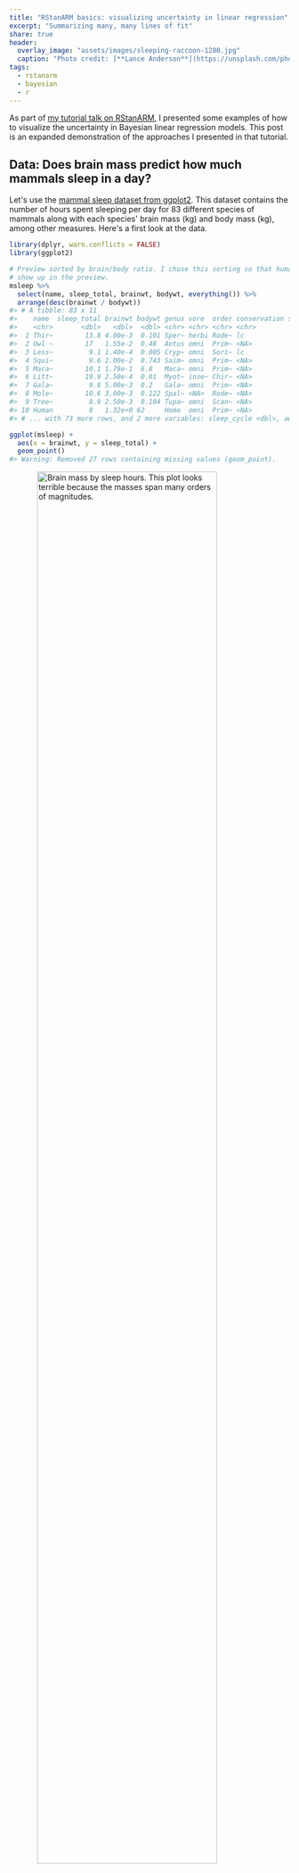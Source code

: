 ```yaml
---
title: "RStanARM basics: visualizing uncertainty in linear regression"
excerpt: "Summarizing many, many lines of fit"
share: true
header:
  overlay_image: "assets/images/sleeping-raccoon-1280.jpg"
  caption: "Photo credit: [**Lance Anderson**](https://unsplash.com/photos/QZwf5yNopUo)"
tags:
  - rstanarm
  - bayesian
  - r
---
```




As part of [my tutorial talk on RStanARM](/rstanarm-tutorial-slides/), I
presented some examples of how to visualize the uncertainty in Bayesian linear
regression models. This post is an expanded demonstration of the approaches I
presented in that tutorial.


Data: Does brain mass predict how much mammals sleep in a day?
-------------------------------------------------------------------------------

Let's use the [mammal sleep dataset from ggplot2][ggplot2-mammals]. This dataset
contains the number of hours spent sleeping per day for 83 different species of
mammals along with each species' brain mass (kg) and body mass (kg), among other
measures. Here's a first look at the data.


```r
library(dplyr, warn.conflicts = FALSE)
library(ggplot2)

# Preview sorted by brain/body ratio. I chose this sorting so that humans would
# show up in the preview.
msleep %>% 
  select(name, sleep_total, brainwt, bodywt, everything()) %>% 
  arrange(desc(brainwt / bodywt))
#> # A tibble: 83 x 11
#>    name  sleep_total brainwt bodywt genus vore  order conservation sleep_rem
#>    <chr>       <dbl>   <dbl>  <dbl> <chr> <chr> <chr> <chr>            <dbl>
#>  1 Thir~        13.8 4.00e-3  0.101 Sper~ herbi Rode~ lc                 3.4
#>  2 Owl ~        17   1.55e-2  0.48  Aotus omni  Prim~ <NA>               1.8
#>  3 Less~         9.1 1.40e-4  0.005 Cryp~ omni  Sori~ lc                 1.4
#>  4 Squi~         9.6 2.00e-2  0.743 Saim~ omni  Prim~ <NA>               1.4
#>  5 Maca~        10.1 1.79e-1  6.8   Maca~ omni  Prim~ <NA>               1.2
#>  6 Litt~        19.9 2.50e-4  0.01  Myot~ inse~ Chir~ <NA>               2  
#>  7 Gala~         9.8 5.00e-3  0.2   Gala~ omni  Prim~ <NA>               1.1
#>  8 Mole~        10.6 3.00e-3  0.122 Spal~ <NA>  Rode~ <NA>               2.4
#>  9 Tree~         8.9 2.50e-3  0.104 Tupa~ omni  Scan~ <NA>               2.6
#> 10 Human         8   1.32e+0 62     Homo  omni  Prim~ <NA>               1.9
#> # ... with 73 more rows, and 2 more variables: sleep_cycle <dbl>, awake <dbl>

ggplot(msleep) + 
  aes(x = brainwt, y = sleep_total) + 
  geom_point()
#> Warning: Removed 27 rows containing missing values (geom_point).
```

<img src="/figs/2016-11-18-visualizing-uncertainty-rstanarm/brain-sleep-1.png" title="Brain mass by sleep hours. This plot looks terrible because the masses span many orders of magnitudes." alt="Brain mass by sleep hours. This plot looks terrible because the masses span many orders of magnitudes." width="80%" style="display: block; margin: auto;" />

Hmmm, not very helpful! We should put our measures on a log-10 scale. Also, 27
of the species don't have brain mass data, so we'll exclude those rows for the
rest of this tutorial.


```r
msleep <- msleep %>% 
  filter(!is.na(brainwt)) %>% 
  mutate(
    log_brainwt = log10(brainwt), 
    log_bodywt = log10(bodywt), 
    log_sleep_total = log10(sleep_total)
  )
```

Now, plot the log-transformed data. But let's also get a little fancy and label
the points for some example critters 🐱 so that we can get some intuition
about the data in this scaling. (Plus, I wanted to try out the [annotation
tips][r4ds-labels] from the _R4DS_ book.)


```r
# Create a separate data-frame of species to highlight
ex_mammals <- c(
  "Domestic cat", "Human", "Dog", "Cow", "Rabbit",
  "Big brown bat", "House mouse", "Horse", "Golden hamster"
)

# We will give some familiar species shorter names
renaming_rules <- c(
  "Domestic cat" = "Cat", 
  "Golden hamster" = "Hamster", 
  "House mouse" = "Mouse"
)

ex_points <- msleep %>% 
  filter(name %in% ex_mammals) %>% 
  mutate(name = stringr::str_replace_all(name, renaming_rules))

# Define these labels only once for all the plots
lab_lines <- list(
  brain_log = "Brain mass (kg., log-scaled)", 
  sleep_raw = "Sleep per day (hours)",
  sleep_log = "Sleep per day (log-hours)"
)

ggplot(msleep) + 
  aes(x = brainwt, y = sleep_total) + 
  geom_point(color = "grey40") +
  # Circles around highlighted points + labels
  geom_point(size = 3, shape = 1, color = "grey40", data = ex_points) +
  ggrepel::geom_text_repel(aes(label = name), data = ex_points) + 
  # Use log scaling on x-axis
  scale_x_log10(breaks = c(.001, .01, .1, 1)) + 
  labs(x = lab_lines$brain_log, y = lab_lines$sleep_raw)
```

<img src="/figs/2016-11-18-visualizing-uncertainty-rstanarm/log-brain-sleep-1.png" title="Brain mass by sleep hours, now with both on a log-10 scale. Some species have their data highlighted." alt="Brain mass by sleep hours, now with both on a log-10 scale. Some species have their data highlighted." width="80%" style="display: block; margin: auto;" />

As a child growing up on a dairy farm 🐮, it was remarkable to me how little 
I saw cows sleeping, compared to dogs or cats. Were they okay? Are they 
constantly tired and groggy? Maybe they are asleep when I'm asleep? Here, it
looks like they just don't need very much sleep.

Next, let's fit a classical regression model. We will use a log-scaled sleep
measure so that the regression line doesn't imply negative sleep (even though
brains never get _that_ large).


```r
m1_classical <- lm(log_sleep_total ~ log_brainwt, data = msleep) 
arm::display(m1_classical)
#> lm(formula = log_sleep_total ~ log_brainwt, data = msleep)
#>             coef.est coef.se
#> (Intercept)  0.74     0.04  
#> log_brainwt -0.13     0.02  
#> ---
#> n = 56, k = 2
#> residual sd = 0.17, R-Squared = 0.40
```



We can interpret the model in the usual way: A mammal with 1 kg (0 log-kg) 
of brain mass sleeps 10<sup>0.74</sup>&nbsp;= 5.5 hours per
day. A mammal with a tenth of that brain mass (-1 log-kg) sleeps 
10<sup>0.74&nbsp;+ 0.13</sup>&nbsp;= 7.4 hours.

We illustrate the regression results to show the predicted mean of _y_ and
its 95% confidence interval. This task is readily accomplished in ggplot2 using 
`stat_smooth()`. This function fits a model and plots the mean and CI for each 
aesthetic grouping of data[^1] in a plot.


```r
ggplot(msleep) + 
  aes(x = log_brainwt, y = log_sleep_total) + 
  geom_point() +
  stat_smooth(method = "lm", level = .95) + 
  scale_x_continuous(labels = function(x) 10 ^ x) +
  labs(x = lab_lines$brain_log, y = lab_lines$sleep_log)
#> `geom_smooth()` using formula 'y ~ x'
```

<img src="/figs/2016-11-18-visualizing-uncertainty-rstanarm/log-brain-sleep-lm-fit-1.png" title="Brain mass by sleep hours, log-10 scale, plus the predicted mean and 95% CI from a linear regression." alt="Brain mass by sleep hours, log-10 scale, plus the predicted mean and 95% CI from a linear regression." width="80%" style="display: block; margin: auto;" />

This interval conveys some uncertainty in the estimate of the mean, but this 
interval has a [frequentist interpretation][interval-interp] which can be
unintuitive for this sort of data.

Now, for the point of this post: **What's the Bayesian version of this kind of
visualization**? Specifically, we want to illustrate:

* Predictions from a regression model
* Some uncertainty about those predictions
* Raw data used to train the model



Option 1: The pile-of-lines plot
-------------------------------------------------------------------------------

The regression line in the classical plot is just one particular line. It's the
line of best fit that satisfies a least-squares or maximum-likelihood objective. 
Our Bayesian model estimates an entire distribution of plausible
regression lines. The first way to visualize our uncertainty is to plot our
own line of best fit along with a sample of other lines from the posterior
distribution of the model.

First, we fit a model RStanARM using weakly informative priors.


```r
library("rstanarm")

m1 <- stan_glm(
  log_sleep_total ~ log_brainwt, 
  family = gaussian(), 
  data = msleep, 
  prior = normal(0, 3),
  prior_intercept = normal(0, 3)
)
```

We now have 4,000 credible regressions lines for our data.


```r
summary(m1)
#> 
#> Model Info:
#>  function:     stan_glm
#>  family:       gaussian [identity]
#>  formula:      log_sleep_total ~ log_brainwt
#>  algorithm:    sampling
#>  sample:       4000 (posterior sample size)
#>  priors:       see help('prior_summary')
#>  observations: 56
#>  predictors:   2
#> 
#> Estimates:
#>               mean   sd   10%   50%   90%
#> (Intercept)  0.7    0.0  0.7   0.7   0.8 
#> log_brainwt -0.1    0.0 -0.2  -0.1  -0.1 
#> sigma        0.2    0.0  0.2   0.2   0.2 
#> 
#> Fit Diagnostics:
#>            mean   sd   10%   50%   90%
#> mean_PPD 1.0    0.0  0.9   1.0   1.0  
#> 
#> The mean_ppd is the sample average posterior predictive distribution of the outcome variable (for details see help('summary.stanreg')).
#> 
#> MCMC diagnostics
#>               mcse Rhat n_eff
#> (Intercept)   0.0  1.0  3942 
#> log_brainwt   0.0  1.0  3994 
#> sigma         0.0  1.0  2941 
#> mean_PPD      0.0  1.0  3750 
#> log-posterior 0.0  1.0  1663 
#> 
#> For each parameter, mcse is Monte Carlo standard error, n_eff is a crude measure of effective sample size, and Rhat is the potential scale reduction factor on split chains (at convergence Rhat=1).
```

For models fit by RStanARM, the generic coefficient function `coef()` returns 
the median parameter values.


```r
coef(m1)
#> (Intercept) log_brainwt 
#>   0.7366180  -0.1256099
coef(m1_classical)
#> (Intercept) log_brainwt 
#>   0.7363492  -0.1264049
```

We can see that the intercept and slope of the median line is pretty close to
the classical model's intercept and slope. The median line serves as the "point
estimate" for our model: If we had to summarize the modeled relationship using
just a single number for each parameter, we can use the medians.

One way to visualize our model therefore is to **plot our point-estimate line
plus a sample of the other credible lines from our model**. First, we create a 
data-frame with all 4,000 regression lines.


```r
# Coercing a model to a data-frame returns data-frame of posterior samples. 
# One row per sample.
fits <- m1 %>% 
  as_tibble() %>% 
  rename(intercept = `(Intercept)`) %>% 
  select(-sigma)
fits
#> # A tibble: 4,000 x 2
#>    intercept log_brainwt
#>        <dbl>       <dbl>
#>  1     0.828     -0.0940
#>  2     0.662     -0.156 
#>  3     0.722     -0.133 
#>  4     0.718     -0.126 
#>  5     0.742     -0.136 
#>  6     0.742     -0.142 
#>  7     0.706     -0.134 
#>  8     0.771     -0.125 
#>  9     0.731     -0.133 
#> 10     0.741     -0.119 
#> # ... with 3,990 more rows
```

We now plot the 500 randomly sampled lines from our model with light, 
semi-transparent lines.


```r
# aesthetic controllers
n_draws <- 500
alpha_level <- .15
col_draw <- "grey60"
col_median <-  "#3366FF"

ggplot(msleep) + 
  aes(x = log_brainwt, y = log_sleep_total) + 
  # Plot a random sample of rows as gray semi-transparent lines
  geom_abline(
    aes(intercept = intercept, slope = log_brainwt), 
    data = sample_n(fits, n_draws), 
    color = col_draw, 
    alpha = alpha_level
  ) + 
  # Plot the median values in blue
  geom_abline(
    intercept = median(fits$intercept), 
    slope = median(fits$log_brainwt), 
    size = 1, 
    color = col_median
  ) +
  geom_point() + 
  scale_x_continuous(labels = function(x) 10 ^ x) +
  labs(x = lab_lines$brain_log, y = lab_lines$sleep_log)
```

<img src="/figs/2016-11-18-visualizing-uncertainty-rstanarm/pile-of-lines-plot-1.png" title="Brain mass by sleep hours, log-10 scale, plus the median regression line and 500 random regressions lines sampled from the posterior." alt="Brain mass by sleep hours, log-10 scale, plus the median regression line and 500 random regressions lines sampled from the posterior." width="80%" style="display: block; margin: auto;" />

Each of these light lines represents a credible prediction of the mean across 
the values of _x_. As these line pile up on top of each other, they create an 
uncertainty band around our line of best fit. More plausible lines are more 
likely to be sampled, so these lines overlap and create a uniform color around
the median line. As we move left or right, getting farther away from the mean of
_x_, the lines start to fan out and we see very faint individual lines for some
of the more extreme (yet still plausible) lines.

The advantage of this plot is that it is a direct visualization of posterior 
samples---one line per sample. It provides an estimate for the central tendency
in the data but it also conveys uncertainty around that estimate. 

This approach has limitations, however. Lines for subgroups require a little 
more effort to undo interactions. Also, the regression lines span the whole _x_ 
axis which is not appropriate when subgroups only use a portion of the x-axis. 
(This limitation is solvable though.) Finally, I haven't found good defaults 
for the aesthetic options: The number of samples, the colors to use, and the 
transparency level. One can lose lots and lots and lots of time fiddling with
those knobs!



Option 2: Mean and its 95% interval
-------------------------------------------------------------------------------

Another option is a direct port of the `stat_smooth()` plot: Draw a line of
best fit and the 95% uncertainty interval around it.

To limit the amount of the _x_ axis used by the lines, we're going to create a 
sequence of 80 points along the range of the data. 


```r
x_rng <- range(msleep$log_brainwt) 
x_steps <- seq(x_rng[1], x_rng[2], length.out = 80)
new_data <- tibble(
  observation = seq_along(x_steps), 
  log_brainwt = x_steps
)
new_data
#> # A tibble: 80 x 2
#>    observation log_brainwt
#>          <int>       <dbl>
#>  1           1       -3.85
#>  2           2       -3.80
#>  3           3       -3.74
#>  4           4       -3.68
#>  5           5       -3.62
#>  6           6       -3.56
#>  7           7       -3.50
#>  8           8       -3.45
#>  9           9       -3.39
#> 10          10       -3.33
#> # ... with 70 more rows
```

The function `posterior_linpred()` returns the model-fitted means for a data-frame
of new data. I say _means_ because the function computes 80 predicted means for
each sample from the posterior. The result is 4000 x 80 matrix of fitted means.


```r
pred_lin <- posterior_linpred(m1, newdata = new_data)
dim(pred_lin)
#> [1] 4000   80
```

We are going to reduce this down to just a median and 95% interval around each 
point. I do some tidying to get the data into a long format (one row per fitted 
mean per posterior sample), and then do a table-join with the `observation` 
column included in `new_data`. I store these steps in a function because I
have to do them again later in this post.


```r
tidy_predictions <- function(
  mat_pred, 
  df_data, 
  obs_name = "observation",
  prob_lwr = .025, 
  prob_upr = .975
) {
  # Get data-frame with one row per fitted value per posterior sample
  df_pred <- mat_pred %>% 
    as_tibble() %>% 
    setNames(seq_len(ncol(.))) %>% 
    tibble::rownames_to_column("posterior_sample") %>% 
    tidyr::gather_(obs_name, "fitted", setdiff(names(.), "posterior_sample"))

  # Helps with joining later
  class(df_pred[[obs_name]]) <- class(df_data[[obs_name]])
  
  # Summarise prediction interval for each observation
  df_pred %>% 
    group_by_(obs_name) %>% 
    summarise(
      median = median(fitted),
      lower = quantile(fitted, prob_lwr), 
      upper = quantile(fitted, prob_upr)
    ) %>% 
    left_join(df_data, by = obs_name)
}

df_pred_lin <- tidy_predictions(pred_lin, new_data)
#> Warning: `group_by_()` was deprecated in dplyr 0.7.0.
#> Please use `group_by()` instead.
#> See vignette('programming') for more help
df_pred_lin
#> # A tibble: 80 x 5
#>    observation median lower upper log_brainwt
#>          <int>  <dbl> <dbl> <dbl>       <dbl>
#>  1           1   1.22  1.13  1.32       -3.85
#>  2           2   1.21  1.12  1.31       -3.80
#>  3           3   1.21  1.12  1.30       -3.74
#>  4           4   1.20  1.11  1.29       -3.68
#>  5           5   1.19  1.11  1.28       -3.62
#>  6           6   1.19  1.10  1.27       -3.56
#>  7           7   1.18  1.10  1.27       -3.50
#>  8           8   1.17  1.09  1.26       -3.45
#>  9           9   1.16  1.08  1.25       -3.39
#> 10          10   1.16  1.08  1.24       -3.33
#> # ... with 70 more rows
```

We can do the line-plus-interval plot using `geom_ribbon()` for the uncertainty
band.


```r
p_linpread <- ggplot(msleep) + 
  aes(x = log_brainwt) + 
  geom_ribbon(
    aes(ymin = lower, ymax = upper), 
    data = df_pred_lin, 
    alpha = 0.4, 
    fill = "grey60"
  ) + 
  geom_line(
    aes(y = median), 
    data = df_pred_lin, 
    colour = "#3366FF", 
    size = 1
  ) + 
  geom_point(aes(y = log_sleep_total)) + 
  scale_x_continuous(labels = function(x) 10 ^ x) +
  labs(x = lab_lines$brain_log, y = lab_lines$sleep_log)
p_linpread
```

<img src="/figs/2016-11-18-visualizing-uncertainty-rstanarm/posterior-linpred-plot-1.png" title="Brain mass by sleep hours, log-10 scale, plus the median and 95% uncertainty interval for the model-predicted mean." alt="Brain mass by sleep hours, log-10 scale, plus the median and 95% uncertainty interval for the model-predicted mean." width="80%" style="display: block; margin: auto;" />

This plot is just like the `stat_smooth()` plot, except the interval here is 
interpreted in terms of post-data probabilities: We're 95% certain---given the 
data, model and our prior information---that the "true" average sleep duration 
is contained in this interval. I put "true" in quotes because this is truth in
the "small world" of the model, to quote 
[_Statistical Rethinking_](http://xcelab.net/rm/statistical-rethinking/), not 
necessarily the real world.

Although the interpretation of the interval changes (compared to a classical 
confidence interval), its location barely changes at all. If we overlay a 
`stat_smooth()` layer onto this plot, we can see that two sets of intervals are 
virtually identical. With this much data and for this simple of a model, both
types of models can make very similar estimates.


```r
p_linpread + 
  stat_smooth(aes(y = log_sleep_total), method = "lm")
#> `geom_smooth()` using formula 'y ~ x'
```

<img src="/figs/2016-11-18-visualizing-uncertainty-rstanarm/posterior-linpred-plot-and-smooth-1.png" title="Previous line-plus-interval plot with the classical regression line and confidence interval overlaid." alt="Previous line-plus-interval plot with the classical regression line and confidence interval overlaid." width="80%" style="display: block; margin: auto;" />

The previous plot illustrates one limitation of this approach: Pragmatically
speaking, `stat_smooth()` basically does the same thing, and we're
not taking advantage of the affordances provided by our model. This is why 
RStanARM, in a kind of amusing way, disowns `posterior_linpred()` in its 
documentation:

> This function is occasionally convenient, but it should be used sparingly. 
> Inference and model checking should generally be carried out using the 
> posterior predictive distribution (see `posterior_predict`).

_Occasionally convenient._ 😮 And elsewhere:

> See also: `posterior_predict` to draw from the posterior predictive 
> distribution of the outcome, which is almost always preferable.



Option 3: Mean and 95% interval for model-generated data
-------------------------------------------------------------------------------

The reason why `posterior_predict()` is preferable is that it uses more 
information from our model, namely the error term `sigma`. 
`poseterior_linpred()` predicts averages; `posterior_predict()` predicts new 
observations. This _posterior predictive checking_ helps us confirm whether our 
model---a story of how the data could have been generated---can produce new data
that resembles our data.

Here, we can use the function we defined earlier to get prediction intervals.


```r
# Still a matrix with one row per posterior draw and one column per observation
pred_post <- posterior_predict(m1, newdata = new_data)
dim(pred_post)
#> [1] 4000   80

df_pred_post <- tidy_predictions(pred_post, new_data)
df_pred_post
#> # A tibble: 80 x 5
#>    observation median lower upper log_brainwt
#>          <int>  <dbl> <dbl> <dbl>       <dbl>
#>  1           1   1.22 0.856  1.57       -3.85
#>  2           2   1.21 0.864  1.58       -3.80
#>  3           3   1.20 0.842  1.56       -3.74
#>  4           4   1.20 0.843  1.56       -3.68
#>  5           5   1.20 0.834  1.54       -3.62
#>  6           6   1.19 0.823  1.54       -3.56
#>  7           7   1.18 0.827  1.54       -3.50
#>  8           8   1.17 0.818  1.51       -3.45
#>  9           9   1.16 0.802  1.53       -3.39
#> 10          10   1.16 0.817  1.51       -3.33
#> # ... with 70 more rows
```

And we can plot the interval in the same way.


```r
ggplot(msleep) + 
  aes(x = log_brainwt) + 
  geom_ribbon(
    aes(ymin = lower, ymax = upper), 
    data = df_pred_post, 
    alpha = 0.4, 
    fill = "grey60"
  ) + 
  geom_line(
    aes(y = median), 
    data = df_pred_post, 
    colour = "#3366FF", 
    size = 1
  ) + 
  geom_point(aes(y = log_sleep_total)) + 
  scale_x_continuous(labels = function(x) 10 ^ x) +
  labs(x = lab_lines$brain_log, y = lab_lines$sleep_log)
```

<img src="/figs/2016-11-18-visualizing-uncertainty-rstanarm/posterior-predict-1.png" title="Brain mass by sleep hours, log-10 scale, plus the median and 95% interval for posterior predicted observations." alt="Brain mass by sleep hours, log-10 scale, plus the median and 95% interval for posterior predicted observations." width="80%" style="display: block; margin: auto;" />

First, we can appreciate that this interval is **much wider**. That's because the
interval doesn't summarize a particular statistic (like an average) but all of
the observations that can generated by our model. Okay, not _all_ of the
observations---just the 95% most probable observations.

Next, we can also appreciate that the line and the ribbon are **jagged due to 
simulation randomness**. Each prediction is a random number draw, and at each
value of _x_, we have 4000 such random draws. We computed a median and 95% 
interval at each _x_, but due to randomness from simulating new data, these
medians do not smoothly connect together in the plot. That's okay, because these
fluctuations are relatively small.

Finally, we can see that there are only two **points outside of the interval**. 
These appear to be the restless roe deer and the ever-sleepy giant armadillo.
These two represent the main outliers for our model because they fall slight
outside of the 95% prediction interval. In this way, the posterior predictive
interval can help us discover which data points are relative outliers for our
model.

(Maybe _outliers_ isn't the right word. It makes perfect sense that 2/56&nbsp;=
3.6% of the observations fall outside of the 95%
interval.)



This posterior prediction plot does reveal a shortcoming of our model, when
plotted in a different manner.


```r
last_plot() + 
  geom_hline(yintercept = log10(24), color = "grey50") + 
  geom_label(x = 0, y = log10(24), label = "24 hours")
```

<img src="/figs/2016-11-18-visualizing-uncertainty-rstanarm/posterior-predict-24-hours-1.png" title="Previous plot updated to include a line indicating 24 hours. Same of the 95% interval goes above the line." alt="Previous plot updated to include a line indicating 24 hours. Same of the 95% interval goes above the line." width="80%" style="display: block; margin: auto;" />

One faulty consequence of how our model was specified is that it predicts that
some mammals sleep more than 24 hours per day---oh, what a life to live 😴.

## Wrap up

In the post, I covered three different ways to plot the results of an RStanARM 
model, while demonstrating some of the key functions for working with RStanARM 
models. Time well spent, I think.

As for future directions, I learned about the under-development (as of November
2016) R package [bayesplot](https://github.com/stan-dev/bayesplot) by the Stan
team. The README package shows off a lot of different ways to visualize
posterior samples from a model. I'll be sure to demo it on this data-set once it
goes live.



***

*Last knitted on 2021-02-15. [Source code on
GitHub](https://github.com/tjmahr/tjmahr.github.io/blob/master/_R/2016-11-18-visualizing-uncertainty-rstanarm.Rmd).*[^si] 

[^si]: 
    
    ```r
    sessioninfo::session_info()
    #> - Session info ---------------------------------------------------------------
    #>  setting  value                       
    #>  version  R version 4.0.3 (2020-10-10)
    #>  os       Windows 10 x64              
    #>  system   x86_64, mingw32             
    #>  ui       RTerm                       
    #>  language (EN)                        
    #>  collate  English_United States.1252  
    #>  ctype    English_United States.1252  
    #>  tz       America/Chicago             
    #>  date     2021-02-15                  
    #> 
    #> - Packages -------------------------------------------------------------------
    #>  ! package      * version    date       lib source        
    #>    abind          1.4-5      2016-07-21 [1] CRAN (R 4.0.0)
    #>    arm            1.11-2     2020-07-27 [1] CRAN (R 4.0.2)
    #>    assertthat     0.2.1      2019-03-21 [1] CRAN (R 4.0.2)
    #>    backports      1.2.1      2020-12-09 [1] CRAN (R 4.0.3)
    #>    base64enc      0.1-3      2015-07-28 [1] CRAN (R 4.0.0)
    #>    bayesplot      1.8.0.9000 2021-02-01 [1] local         
    #>    boot           1.3-27     2021-02-12 [1] CRAN (R 4.0.3)
    #>    callr          3.5.1      2020-10-13 [1] CRAN (R 4.0.3)
    #>    checkmate      2.0.0      2020-02-06 [1] CRAN (R 4.0.2)
    #>    cli            2.3.0      2021-01-31 [1] CRAN (R 4.0.3)
    #>    cluster        2.1.0      2019-06-19 [1] CRAN (R 4.0.3)
    #>    coda           0.19-4     2020-09-30 [1] CRAN (R 4.0.2)
    #>    codetools      0.2-18     2020-11-04 [1] CRAN (R 4.0.2)
    #>    colorspace     2.0-0      2020-11-11 [1] CRAN (R 4.0.3)
    #>    colourpicker   1.1.0      2020-09-14 [1] CRAN (R 4.0.2)
    #>    crayon         1.4.1      2021-02-08 [1] CRAN (R 4.0.3)
    #>    crosstalk      1.1.1      2021-01-12 [1] CRAN (R 4.0.3)
    #>    curl           4.3        2019-12-02 [1] CRAN (R 4.0.2)
    #>    data.table     1.13.6     2020-12-30 [1] CRAN (R 4.0.3)
    #>    DBI            1.1.1      2021-01-15 [1] CRAN (R 4.0.3)
    #>    digest         0.6.27     2020-10-24 [1] CRAN (R 4.0.3)
    #>    dplyr        * 1.0.4      2021-02-02 [1] CRAN (R 4.0.3)
    #>    DT             0.17       2021-01-06 [1] CRAN (R 4.0.3)
    #>    dygraphs       1.1.1.6    2018-07-11 [1] CRAN (R 4.0.2)
    #>    ellipsis       0.3.1      2020-05-15 [1] CRAN (R 4.0.2)
    #>    evaluate       0.14       2019-05-28 [1] CRAN (R 4.0.2)
    #>    fansi          0.4.2      2021-01-15 [1] CRAN (R 4.0.3)
    #>    farver         2.0.3      2020-01-16 [1] CRAN (R 4.0.2)
    #>    fastmap        1.1.0      2021-01-25 [1] CRAN (R 4.0.3)
    #>    foreign        0.8-81     2020-12-22 [1] CRAN (R 4.0.3)
    #>    Formula        1.2-4      2020-10-16 [1] CRAN (R 4.0.2)
    #>    generics       0.1.0      2020-10-31 [1] CRAN (R 4.0.3)
    #>    ggplot2      * 3.3.3      2020-12-30 [1] CRAN (R 4.0.3)
    #>    ggrepel        0.9.1      2021-01-15 [1] CRAN (R 4.0.3)
    #>    ggridges       0.5.3      2021-01-08 [1] CRAN (R 4.0.3)
    #>    git2r          0.28.0     2021-01-10 [1] CRAN (R 4.0.3)
    #>    glue           1.4.2      2020-08-27 [1] CRAN (R 4.0.2)
    #>    gridExtra      2.3        2017-09-09 [1] CRAN (R 4.0.2)
    #>    gtable         0.3.0      2019-03-25 [1] CRAN (R 4.0.2)
    #>    gtools         3.8.2      2020-03-31 [1] CRAN (R 4.0.0)
    #>    here           1.0.1      2020-12-13 [1] CRAN (R 4.0.3)
    #>    highr          0.8        2019-03-20 [1] CRAN (R 4.0.2)
    #>    Hmisc          4.4-2      2020-11-29 [1] CRAN (R 4.0.3)
    #>    htmlTable      2.1.0      2020-09-16 [1] CRAN (R 4.0.2)
    #>    htmltools      0.5.1.1    2021-01-22 [1] CRAN (R 4.0.3)
    #>    htmlwidgets    1.5.3      2020-12-10 [1] CRAN (R 4.0.3)
    #>    httpuv         1.5.5      2021-01-13 [1] CRAN (R 4.0.3)
    #>    igraph         1.2.6      2020-10-06 [1] CRAN (R 4.0.2)
    #>    inline         0.3.17     2020-12-01 [1] CRAN (R 4.0.3)
    #>    jpeg           0.1-8.1    2019-10-24 [1] CRAN (R 4.0.0)
    #>    jsonlite       1.7.2      2020-12-09 [1] CRAN (R 4.0.3)
    #>    knitr        * 1.31       2021-01-27 [1] CRAN (R 4.0.3)
    #>    labeling       0.4.2      2020-10-20 [1] CRAN (R 4.0.2)
    #>    later          1.1.0.1    2020-06-05 [1] CRAN (R 4.0.2)
    #>    lattice        0.20-41    2020-04-02 [1] CRAN (R 4.0.2)
    #>    latticeExtra   0.6-29     2019-12-19 [1] CRAN (R 4.0.2)
    #>    lifecycle      1.0.0      2021-02-15 [1] CRAN (R 4.0.3)
    #>    lme4           1.1-26     2020-12-01 [1] CRAN (R 4.0.3)
    #>    loo            2.4.1      2020-12-09 [1] CRAN (R 4.0.3)
    #>    magrittr       2.0.1      2020-11-17 [1] CRAN (R 4.0.3)
    #>    markdown       1.1        2019-08-07 [1] CRAN (R 4.0.2)
    #>    MASS           7.3-53     2020-09-09 [1] CRAN (R 4.0.3)
    #>    Matrix         1.2-18     2019-11-27 [1] CRAN (R 4.0.3)
    #>    matrixStats    0.58.0     2021-01-29 [1] CRAN (R 4.0.3)
    #>    mgcv           1.8-33     2020-08-27 [1] CRAN (R 4.0.2)
    #>    mime           0.9        2020-02-04 [1] CRAN (R 4.0.3)
    #>    miniUI         0.1.1.1    2018-05-18 [1] CRAN (R 4.0.2)
    #>    minqa          1.2.4      2014-10-09 [1] CRAN (R 4.0.2)
    #>    munsell        0.5.0      2018-06-12 [1] CRAN (R 4.0.2)
    #>    nlme           3.1-152    2021-02-04 [1] CRAN (R 4.0.3)
    #>    nloptr         1.2.2.2    2020-07-02 [1] CRAN (R 4.0.2)
    #>    nnet           7.3-15     2021-01-24 [1] CRAN (R 4.0.3)
    #>    pillar         1.4.7      2020-11-20 [1] CRAN (R 4.0.3)
    #>    pkgbuild       1.2.0      2020-12-15 [1] CRAN (R 4.0.3)
    #>    pkgconfig      2.0.3      2019-09-22 [1] CRAN (R 4.0.2)
    #>    plyr           1.8.6      2020-03-03 [1] CRAN (R 4.0.2)
    #>    png            0.1-7      2013-12-03 [1] CRAN (R 4.0.0)
    #>    prettyunits    1.1.1      2020-01-24 [1] CRAN (R 4.0.2)
    #>    processx       3.4.5      2020-11-30 [1] CRAN (R 4.0.3)
    #>    promises       1.1.1      2020-06-09 [1] CRAN (R 4.0.3)
    #>    ps             1.5.0      2020-12-05 [1] CRAN (R 4.0.3)
    #>    purrr          0.3.4      2020-04-17 [1] CRAN (R 4.0.2)
    #>    R6             2.5.0      2020-10-28 [1] CRAN (R 4.0.2)
    #>    ragg           0.4.1      2021-01-11 [1] CRAN (R 4.0.3)
    #>    RColorBrewer   1.1-2      2014-12-07 [1] CRAN (R 4.0.0)
    #>    Rcpp         * 1.0.6      2021-01-15 [1] CRAN (R 4.0.3)
    #>  D RcppParallel   5.0.2      2020-06-24 [1] CRAN (R 4.0.2)
    #>    reshape2       1.4.4      2020-04-09 [1] CRAN (R 4.0.2)
    #>    rlang          0.4.10     2020-12-30 [1] CRAN (R 4.0.3)
    #>    rpart          4.1-15     2019-04-12 [1] CRAN (R 4.0.2)
    #>    rprojroot      2.0.2      2020-11-15 [1] CRAN (R 4.0.3)
    #>    rsconnect      0.8.16     2019-12-13 [1] CRAN (R 4.0.2)
    #>    rstan          2.21.2     2020-07-27 [1] CRAN (R 4.0.3)
    #>    rstanarm     * 2.21.1     2020-07-20 [1] CRAN (R 4.0.2)
    #>    rstantools     2.1.1      2020-07-06 [1] CRAN (R 4.0.2)
    #>    rstudioapi     0.13       2020-11-12 [1] CRAN (R 4.0.3)
    #>    scales         1.1.1      2020-05-11 [1] CRAN (R 4.0.2)
    #>    sessioninfo    1.1.1      2018-11-05 [1] CRAN (R 4.0.2)
    #>    shiny          1.6.0      2021-01-25 [1] CRAN (R 4.0.3)
    #>    shinyjs        2.0.0      2020-09-09 [1] CRAN (R 4.0.2)
    #>    shinystan      2.5.0      2018-05-01 [1] CRAN (R 4.0.2)
    #>    shinythemes    1.2.0      2021-01-25 [1] CRAN (R 4.0.3)
    #>    StanHeaders    2.21.0-7   2020-12-17 [1] CRAN (R 4.0.3)
    #>    statmod        1.4.35     2020-10-19 [1] CRAN (R 4.0.3)
    #>    stringi        1.5.3      2020-09-09 [1] CRAN (R 4.0.2)
    #>    stringr        1.4.0      2019-02-10 [1] CRAN (R 4.0.2)
    #>    survival       3.2-7      2020-09-28 [1] CRAN (R 4.0.2)
    #>    systemfonts    1.0.0      2021-02-01 [1] CRAN (R 4.0.3)
    #>    textshaping    0.2.1      2020-11-13 [1] CRAN (R 4.0.3)
    #>    threejs        0.3.3      2020-01-21 [1] CRAN (R 4.0.2)
    #>    tibble         3.0.6      2021-01-29 [1] CRAN (R 4.0.3)
    #>    tidyr          1.1.2      2020-08-27 [1] CRAN (R 4.0.2)
    #>    tidyselect     1.1.0      2020-05-11 [1] CRAN (R 4.0.2)
    #>    utf8           1.1.4      2018-05-24 [1] CRAN (R 4.0.2)
    #>    V8             3.4.0      2020-11-04 [1] CRAN (R 4.0.3)
    #>    vctrs          0.3.6      2020-12-17 [1] CRAN (R 4.0.3)
    #>    withr          2.4.1      2021-01-26 [1] CRAN (R 4.0.3)
    #>    xfun           0.20       2021-01-06 [1] CRAN (R 4.0.3)
    #>    xtable         1.8-4      2019-04-21 [1] CRAN (R 4.0.2)
    #>    xts            0.12.1     2020-09-09 [1] CRAN (R 4.0.2)
    #>    zoo            1.8-8      2020-05-02 [1] CRAN (R 4.0.2)
    #> 
    #> [1] C:/Users/Tristan/Documents/R/win-library/4.0
    #> [2] C:/Program Files/R/R-4.0.3/library
    #> 
    #>  D -- DLL MD5 mismatch, broken installation.
    ```

[^1]: That is, if we map the plot's color aesthetic to a categorical variable 
    in the data, `stat_smooth()` will fit a separate model for each 
    color/category. I figured this out when I tried to write my own function 
    `stat_smooth_stan()` based on [ggplot2's extensions vignette](https://cran.r-project.org/web/packages/ggplot2/vignettes/extending-ggplot2.html) 
    and noticed that RStanARM was printing out MCMC sampling information for 
    each color/category of the data. 


[ggplot2-mammals]: https://vincentarelbundock.github.io/Rdatasets/doc/ggplot2/msleep.html
[r4ds-labels]: r4ds.had.co.nz/graphics-for-communication.html#annotations
[interval-interp]: https://stats.stackexchange.com/questions/2272/whats-the-difference-between-a-confidence-interval-and-a-credible-interval

